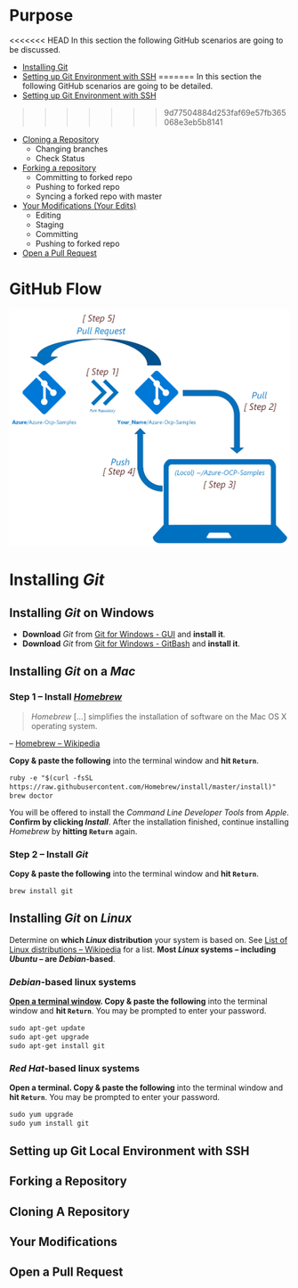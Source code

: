 # Purpose
<<<<<<< HEAD
In this section the following GitHub scenarios are going to be discussed.
* [Installing Git](#installing-git)
*   [Setting up Git Environment with SSH](#setting-up-git-local-environment-with-ssh)
=======
In this section the following GitHub scenarios are going to be detailed.
* [Setting up Git Environment with SSH](#setting-up-git-local-environment-with-ssh)
>>>>>>> 9d77504884d253faf69e57fb365068e3eb5b8141
* [Cloning a Repository](#cloning-a-repository)
    *  Changing branches
    *  Check Status
* [Forking a repository](#forking-a-repository)
    * Committing to forked repo
    * Pushing to forked repo 
    * Syncing a forked repo with master
* [Your Modifications (Your Edits)](#your-modifications)
    *  Editing
    *  Staging
    *  Committing
    *  Pushing to forked repo
* [Open a Pull Request](#open-a-pull-request)

#   GitHub Flow
![GitHub Flow](./src/Github_Flow.jpg)

# Installing *Git* 
##  Installing *Git* on Windows

*   **Download** *Git* from [Git for Windows - GUI](https://desktop.github.com/) and **install it**.
* **Download** *Git* from [Git for Windows - GitBash](https://git-scm.com/download/win) and **install it**. 

## Installing *Git* on a *Mac*
### Step 1 – Install [*Homebrew*](http://brew.sh/)

> *Homebrew* […] simplifies the installation of software on the Mac OS X operating system.

– [Homebrew – Wikipedia](http://en.wikipedia.org/wiki/Homebrew_%28package_management_software%29)

**Copy & paste the following** into the terminal window and **hit `Return`**.

```shell
ruby -e "$(curl -fsSL https://raw.githubusercontent.com/Homebrew/install/master/install)"
brew doctor
```

You will be offered to install the *Command Line Developer Tools* from *Apple*. **Confirm by clicking *Install***. After the installation finished, continue installing *Homebrew* by **hitting `Return`** again.

### Step 2 – Install *Git*

**Copy & paste the following** into the terminal window and **hit `Return`**.

```shell
brew install git
```
## Installing *Git* on *Linux*

Determine on **which *Linux* distribution** your system is based on. See [List of Linux distributions – Wikipedia](http://en.wikipedia.org/wiki/List_of_Linux_distributions) for a list. **Most *Linux* systems – including *Ubuntu* – are *Debian*-based**.


### *Debian*-based linux systems

**[Open a terminal window](https://help.ubuntu.com/community/UsingTheTerminal). Copy & paste the following** into the terminal window and **hit `Return`**. You may be prompted to enter your password.

```shell
sudo apt-get update
sudo apt-get upgrade
sudo apt-get install git
```

### *Red Hat*-based linux systems

**Open a terminal. Copy & paste the following** into the terminal window and **hit `Return`**. You may be prompted to enter your password.

```shell
sudo yum upgrade
sudo yum install git
```


## Setting up Git Local Environment with SSH
## Forking a Repository
## Cloning A Repository
## Your Modifications
## Open a Pull Request
